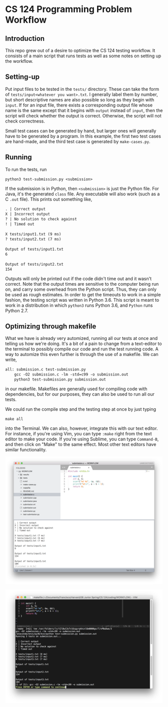 CS 124 Programming Problem Workflow
===================================

## Introduction

This repo grew out of a desire to optimize the CS 124 testing workflow. It
consists of a main script that runs tests as well as some notes on setting up
the workflow.

## Setting-up

Put input files to be tested in the `tests/` directory. These can take the form
of `tests/input<whatever you want>.txt`. I generally label them by number, but
short descriptive names are also possible so long as they begin with `input`. If
for an input file, there exists a corresponding output file whose name is the
same except that it begins with `output` instead of `input`, then the script
will check whether the output is correct. Otherwise, the script will not check
correctness.

Small test cases can be generated by hand, but larger ones will generally have
to be generated by a program. In this example, the first two test cases are
hand-made, and the third test case is generated by `make-cases.py`.

## Running

To run the tests, run

```
python3 test-submission.py <submission>
```

If the submission is in Python, then `<submission>` is just the Python file. For
Java, it's the generated `class` file. Any executable will also work (such as a
C `.out` file). This prints out something like,

```
. | Correct output
X | Incorrect output
? | No solution to check against
! | Timed out

X tests/input1.txt (9 ms)
? tests/input2.txt (7 ms)

Output of tests/input1.txt
6

Output of tests/input2.txt
154  
```

Outputs will only be printed out if the code didn't time out and it wasn't
correct. Note that the output times are sensitive to the computer being run on,
and carry some overhead from the Python script. Thus, they can only be used as
rough estimates. In order to get the timeouts to work in a simple fashion, the
testing script was written in Python 3.6. This script is meant to work in a
distribution in which `python3` runs Python 3.6, and `Python` runs Python 2.7. 

## Optimizing through makefile

What we have is already very automized, running all our tests at once and
telling us how we're doing. It's a bit of a pain to change from a text-editor to
the terminal to possibly compile our code and run the test running code. A way
to automize this even further is through the use of a makefile. We can write,

```
all: submission.c test-submission.py
	gcc -O2 submission.c -lm -std=c99 -o submission.out
	python3 test-submission.py submission.out
```

in our makefile. Makefiles are generally used for compiling code with
dependencies, but for our purposes, they can also be used to run all our tests.

We could run the compile step and the testing step at once by just typing

```
make all
```

into the Terminal. We can also, however, integrate this with our text editor.
For instance, if you're using Vim, you can type `:make` right from the text
editor to make your code. If you're using Sublime, you can type `Command-B`,
and then click on "Make" to the same effect. Most other text editors have
similar functionality.

![making in Sublime](making-in-sublime.png)

![making in Vim](making-in-vim.png)
